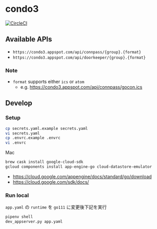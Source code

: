 # condo3
[![CircleCI](https://circleci.com/gh/sue445/condo3/tree/master.svg?style=svg&circle-token=a9a9488053fc489f6cff7edfec8fe1d67d9da069)](https://circleci.com/gh/sue445/condo3/tree/master)

## Available APIs
* `https://condo3.appspot.com/api/connpass/{group}.{format}`
* `https://condo3.appspot.com/api/doorkeeper/{group}.{format}`

### Note
* `format` supports either `ics` or `atom`
  * e.g. https://condo3.appspot.com/api/connpass/gocon.ics

## Develop
### Setup
```bash
cp secrets.yaml.example secrets.yaml
vi secrets.yaml
cp .envrc.example .envrc
vi .envrc
```

Mac

```bash
brew cask install google-cloud-sdk
gcloud components install app-engine-go cloud-datastore-emulator
```

* https://cloud.google.com/appengine/docs/standard/go/download
* https://cloud.google.com/sdk/docs/

### Run local
`app.yaml` の `runtime` を `go111` に変更後下記を実行

```bash
pipenv shell
dev_appserver.py app.yaml
```
